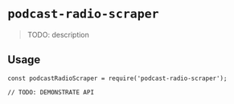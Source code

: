 # `podcast-radio-scraper`

> TODO: description

## Usage

```
const podcastRadioScraper = require('podcast-radio-scraper');

// TODO: DEMONSTRATE API
```
